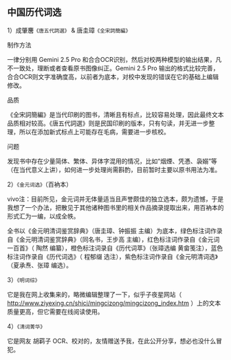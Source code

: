 ## 中国历代词选

1）成肇麐`《唐五代詞選》` & 唐圭璋`《全宋詞簡編》`

制作方法

一律分别用 Gemini 2.5 Pro 和合合OCR识别，然后对校两种模型的输出结果，凡不一致处，理断或者查看原书图像纠正。Gemini 2.5 Pro 输出的格式比较完善，合合OCR则文字准确度高，以前者为底本，对校中发现的错误在它的基础上编辑修改。

品质

《全宋詞簡編》是当代印刷的图书，清晰且有标点，比较容易处理，因此最终文本品质相对较高。《唐五代詞選》则是民国印刷的版本，只有句读，并无进一步整理，所以在添加新式标点上可能存在毛病，需要进一步核校。

问题

发现书中存在少量简体、繁体、异体字混用的情况，比如“烟煙、凭慿、袅嫋”等（在当代意义上讲），如何进一步处理尚需斟酌，目前暂时主要以原书用法为准。

2）`《金元词选》`（百衲本）

vivo注：目前所见，金元词并无体量适当且声誉颇佳的独立选本，颇为遗憾，于是我想了一个办法，把散见于其他诸种图书里的相关作品摘录提取出来，用百衲本的形式汇为一编，以成全帙。

全书以《金元明清词鉴赏辞典》（唐圭璋、钟振振 主编）为底本，绿色标注词作录自《金元明清词鉴赏辞典》（同名书，王步高 主编），红色标注词作录自《金元词一百首》（ 陶然 编纂），橙色标注词录自《历代词萃》（张璋选编 黄畲笺注），蓝色标注词作录自《历代词选》（ 程郁缀 选注），紫色标注词作录自《金元明清词选》（夏承焘、张璋 编选）。

3）`《明词综》`

它是我在网上收集来的，略微编辑整理了一下，似乎子夜星网站（ http://www.ziyexing.cn/shici/mingcizong/mingcizong_index.htm ）上的文本质量更高，但它需要在线阅读使用。

4）`《清词菁华》`

它是网友 胡羁子 OCR、校对的，友情赠送予我，在此公开分享，想必也没什么冒犯。